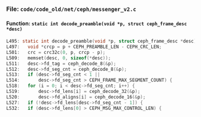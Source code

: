 ### File: `code/code_old/net/ceph/messenger_v2.c`

#### Function: `static int decode_preamble(void *p, struct ceph_frame_desc *desc)`

```c
L495: static int decode_preamble(void *p, struct ceph_frame_desc *desc)
L497: 	void *crcp = p + CEPH_PREAMBLE_LEN - CEPH_CRC_LEN;
L501: 	crc = crc32c(0, p, crcp - p);
L509: 	memset(desc, 0, sizeof(*desc));
L511: 	desc->fd_tag = ceph_decode_8(&p);
L512: 	desc->fd_seg_cnt = ceph_decode_8(&p);
L513: 	if (desc->fd_seg_cnt < 1 ||
L514: 	    desc->fd_seg_cnt > CEPH_FRAME_MAX_SEGMENT_COUNT) {
L518: 	for (i = 0; i < desc->fd_seg_cnt; i++) {
L519: 		desc->fd_lens[i] = ceph_decode_32(&p);
L520: 		desc->fd_aligns[i] = ceph_decode_16(&p);
L527: 	if (!desc->fd_lens[desc->fd_seg_cnt - 1]) {
L532: 	if (desc->fd_lens[0] > CEPH_MSG_MAX_CONTROL_LEN) {
```

